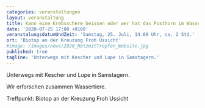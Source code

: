 ```yaml
---
categories: veranstaltungen
layout: veranstaltung
title: Kann eine Krebsschere beissen oder wer hat das Posthorn im Wasser versenkt?
date: '2020-07-25 17:00 +0100'
veranstalungsdatumUndZeit: 'Samstag, 25. Juli, 14.00 Uhr, ca. 2 Std.'
ort: 'Biotop an der Kreuzung Froh Ussicht'
#image: /images/news/2020_NetzmitTropfen_Website.jpg
published: true
tagline: 'Unterwegs mit Kescher und Lupe in Samstagern.'
---
```

Unterwegs mit Kescher und Lupe in Samstagern.

Wir erforschen zusammen Wassertiere.

Treffpunkt: Biotop an der Kreuzung Froh Ussicht

